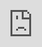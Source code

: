 ```yaml
---
layout: post
date:   2019-04-04
image: "/puerto_rico_now/images/decision_model/pixel_gif.gif"
title:  "Mapping Municipalities at Risk in Puerto Rico"
author: "Pauline Claramunt, Madeline Entrikin, Catlin Bone, and Tyrene Calvesbert"
---
```


  
>In September 20th in 2017 Hurricane María led to “the biggest failure of American disaster response since Hurricane Katrina struck New Orleans and the Gulf Coast in 2005.” -Daniel Farber (2018) 

![Puerto Rico](/puerto_rico_now/images/decision_model/pixel_gif.gif)
Data Source: XX
&nbsp;

<p>
The devastation produced by Hurricane María was unprecedented and revealed the deep crisis, not only economical but also the physical, social and spatial vulnerabilities that place Puerto Rico in constant climate risk. The whole archipelago of Puerto Rico suffered from a lack of effective and immediate response to the catastrophe, with shared responsibilities from the local government to the Federal Emergency Management Agency (FEMA). The islands experienced full black-out for months, the death toll product of the hurricanes passing extended to thousands, health administration has decreased, and lack of social services are consistently threatening local capacity to respond from communities to institutions.
</p>

**By cross-referencing physical and social vulnerability the project highlights what are the areas at most risk in the event of another hurricane?**

>"The volatile nature of economic and population activity generates the need to locate public policies decisions geographically even more relevant."

<div class="iframe-column">
  <iframe src="https://cdn.knightlab.com/libs/juxtapose/latest/embed/index.html?uid=bbabcf06-9213-11e9-b9b8-0edaf8f81e27" style="position:absolute;top:0;left:0;width:100%;height:100%;" frameborder="0"></iframe>
</div>
<p><em>Source:Banco de Municipio 2017 </em>
&nbsp;
  
Before the hurricane, Puerto Rico had acquired new layers of complexity considering that the islands defaulted on their loans payments obligation, and instituted an ongoing and deep crisis. Now the territory is said to be responsible for the so-called public debt that amounts $74B. Approximately $24 billion is issued by municipalities and public corporations and $50 billion on pension liabilities of the $74 billion debt.
</p>

<div class="iframe-column">
  <iframe src="https://cdn.knightlab.com/libs/juxtapose/latest/embed/index.html?uid=bbabcf06-9213-11e9-b9b8-0edaf8f81e27" style="position:absolute;top:0;left:0;width:100%;height:100%;" frameborder="0"></iframe>
</div>
<p><em>Source:XXXXXXX </em>
&nbsp;
  
Given that Puerto Rico is under a tight scenario by having a Lack of economic development Financial debt, Unprecedented disaster recovery process, Fiscal reconstruction and Financial debt the project explore the same question but at the municipality level. In order to have a better idea of the Island and to further understand the geography that we explored is important to highlight that Puerto Rico has Seventy-eight municipalities with various geographical conditions, from coastal to inland including Culebra and Vieques that are separate Islands. Therefore it is difficult to create a baseline for comparison since they vary not only in territory extension but also have diverse socio-economic conditions. 
</p>

**What municipalities in Puerto Rico are at most risk in the event of another hurricane?**
&nbsp;
<p>
Municipalities are a Second layer governance, and are subjected to “state”, and Federal laws of United States. In order to have a better idea of the Island and to further understand the geography that we explored is important to highlight that Puerto Rico has Seventy-eight municipalities with various geographical conditions, from coastal to inland including Culebra and Vieques that are separate Islands. Therefore it is difficult to create a baseline for comparison since they vary not only in territory extension but also have diverse socio-economic conditions. Yet, municipalities as localities, have become important arenas for decision-making, their role has had a pendulum effect during Puerto Rico's planning and management of the urban fabric marking their importance as a study unit.
</p>

&nbsp;
![Puerto Rico](/puerto_rico_now/images/decision_model/munis_maria.jpg)
&nbsp;

>"Disasters are sometimes considered external shocks, but disaster risk results from the complex interaction between development processes that generate conditions of exposure, vulnerability and hazard. Disaster risk is therefore considered as the combination of the severity and frequency of a hazard, the numbers of people and assets exposed to the hazard, and their vulnerability to damage."(UNISDR, 2015a)

&nbsp;
![Puerto Rico](/puerto_rico_now/images/decision_model/SOS_PR.jpg)
Source: Local pres - Humacao, Las María. 2017
&nbsp;

**MAPPING MUNICIPALITIES AT RISK IN PUERTO RICO & MEASURING VULNERABILITY AT THE MUNICIPAL LEVEL**

This project develops a decision model based in *social* and *physical* vulnerability metrics that are first mapped individually and secondly added into one final model to render a map showing higher risk for municipalities and possible impact in their capacity to recover in the event of another Hurricane. Disaster risk is expressed as the likelihood of loss of life, injury or destruction and damage from a disaster in a given period of time (UNISDR, 2015.)

![Puerto Rico](/puerto_rico_now/images/decision_model/Risk_Muni_v3.jpg)

**Mapping Social Vulnerability at a Municipal level**

&nbsp;
<img src="/puerto_rico_now/images/decision_model/social_vulnerability_GIF.gif" class="full-img">
&nbsp;
Data Source: US Census 2017
&nbsp;
&nbsp;
The social vulnerability indicators will be based on demographic and socioeconomic factors, including the change in populations related to migration post Hurricanes. 
&nbsp;

**Mapping Physical Vulnerability at a Municipal level**
&nbsp;
<img src="/puerto_rico_now/images/decision_model/unweighted_physical.jpg" class="full-img">
&nbsp;
Data Source: US Census 2017
&nbsp;
&nbsp;

The Physical vulnerability index will consider environmental conditions and impact in housing stock by using existent and new datasets. The analysis will consider “municipios” as a primary legal division of Puerto Rico. An existent social vulnerability index (SVI) for Puerto Rico developed in 2017 will be revised, but as it is based on census tracts is not transferable to our study. This difference is
relevant because municipios are in charge of implementing and coordinating local government actions being a key player in the provision of services and resilience of communities. 

**Mapping Municipalities that are at most risk in the event of another climate event**

&nbsp;
<img src="/puerto_rico_now/images/decision_model/final_combined_gif.gif" class="full-img">
&nbsp;
Data Source: US Census 2017
&nbsp;
&nbsp;

**Snapshots to municipalities that are at most risk in the event of another climate event**
&nbsp;


<p float="left">
  <img src="/puerto_rico_now/images/decision_model/Yabucoa.gif" width="420" />
  <img src="/puerto_rico_now/images/decision_model/Yabucoa.jpg" width="220" /> 
</p> 

<p align="left">
September 20. 6:15 a.m. It is the official time in which hurricane Maria, category 4 on the Saffir-Simpson scale, enters through Yabucoa. This is a southeastern town with ten barrios: Aguacate, Calabaza, Camino Nuevo, Guayabota, Jácana, Juan Marín, Limones, Playa, Pueblo, and Tejas. This area is known for its farmers and agricultural lands-- mostly produces plantains all heavily affected by the storm(3,000 to 4,000 acres of plantains were destroyed.)
&nbsp;
&nbsp;
[Read more about Yabucoa after María](https://www.usatoday.com/story/news/2018/03/11/yabucoa-puerto-rico-ground-zero-hurricane-maria-long-road-ahead-recovery/393118002/) 
</p>

&nbsp;
<p float="left">
  <img src="/puerto_rico_now/images/decision_model/canovanas_gif.gif" width="420" /> 
  <img src="/puerto_rico_now/images/decision_model/Canovanas.jpg" width="220" />
</p>

<p float="left">
  <img src="/puerto_rico_now/images/decision_model/Comeri0.gif" width="420" /> 
  <img src="/puerto_rico_now/images/decision_model/Comerio.jpg" width="220" />
</p> 

<p float="left">
  <img src="/puerto_rico_now/images/decision_model/Utuad0.gif" width="420" />
  <img src="/puerto_rico_now/images/decision_model/Utuado.jpg" width="220" />
</p>
                       
<p float="left">
  <img src="/puerto_rico_now/images/decision_model/Juncos.gif" width="420" />
  <img src="/puerto_rico_now/images/decision_model/Juncos.jpg" width="220" /> 
</p>

<p float="left">
  <img src="/puerto_rico_now/images/decision_model/Naguab0.gif" width="420" /> 
  <img src="/puerto_rico_now/images/decision_model/Naguabo.jpg" width="220" />
</p>

>The results of the analysis of Social and Physical vulnerability at a municipal level throughout a combined layer decision model revealed that the municipalities of Yabucoa, Canóvanas, Comerío, Utuado, Juncos and Naguabo are consistenly high scored. This findings suggest that significant condition of risk are in place which requires inmediate attention. 
